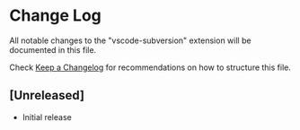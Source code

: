 # Change Log
All notable changes to the "vscode-subversion" extension will be documented in this file.

Check [Keep a Changelog](http://keepachangelog.com/) for recommendations on how to structure this file.

## [Unreleased]
- Initial release